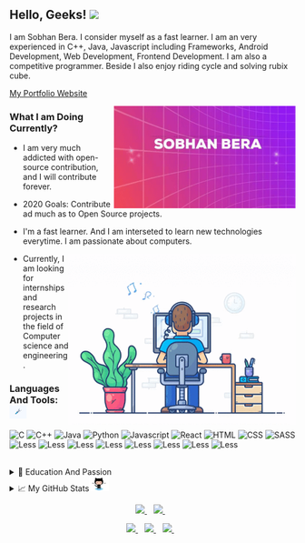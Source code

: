 ## Hello, Geeks! <img src="https://media.giphy.com/media/hvRJCLFzcasrR4ia7z/giphy.gif" width="25px">

I am Sobhan Bera. I consider myself as a fast learner. I am an very experienced in C++, Java, Javascript including Frameworks, Android Development, Web Development, Frontend Development. I am also a competitive programmer. Beside I also enjoy riding cycle and solving rubix cube.
  
  <a href="https://sobhanbera.github.io/portfolio" style="color:#40404ef;">My Portfolio Website</a>
  
  <img align="right" src="https://github.com/SobhanBera/SobhanBera/blob/master/open_source_contribution.gif" width="" height="180" />

### What I am Doing Currently?

- I am very much addicted with open-source contribution, and I will contribute forever.
- 2020 Goals: Contribute ad much as to Open Source projects.

- I'm a fast learner. And I am interseted to learn new technologies everytime. I am passionate about computers.
   
  <img align="right" src="https://github.com/SobhanBera/SobhanBera/blob/master/programming_all_day_gif.gif" width="400px" height="300px">
  
- Currently, I am looking for internships and research projects in the field of Computer science and engineering.

### Languages And Tools: <img src="https://github.com/SobhanBera/SobhanBera/blob/master/tools.gif" width="30px">

![C](https://img.shields.io/badge/-C-090909?style=for-the-badge&logo=C&logoColor=097CDB)
![C++](https://img.shields.io/badge/-C++-090909?style=for-the-badge&logo=C++&logoColor=097CDB)
![Java](https://img.shields.io/badge/-Java-090909?style=for-the-badge&logo=Java&logoColor=097CDB)
![Python](https://img.shields.io/badge/-Python-090909?style=for-the-badge&logo=Python&logoColor=097CDB)
![Javascript](https://img.shields.io/badge/-Javascript-090909?style=for-the-badge&logo=Javascript&logoColor=097CDB)
![React](https://img.shields.io/badge/-React-090909?style=for-the-badge&logo=React&logoColor=097CDB)
![HTML](https://img.shields.io/badge/-HTML-090909?style=for-the-badge&logo=HTML&logoColor=097CDB)
![CSS](https://img.shields.io/badge/-CSS-090909?style=for-the-badge&logo=CSS&logoColor=097CDB)
![SASS](https://img.shields.io/badge/-Sass-090909?style=for-the-badge&logo=Sass&logoColor=097CDB)
![Less](https://img.shields.io/badge/-Less-090909?style=for-the-badge&logo=Less&logoColor=097CDB)
![Less](https://img.shields.io/badge/-vscode-090909?style=for-the-badge&logo=vscode&logoColor=097CDB)
![Less](https://img.shields.io/badge/-vim-090909?style=for-the-badge&logo=vim&logoColor=097CDB)
![Less](https://img.shields.io/badge/-git-090909?style=for-the-badge&logo=git&logoColor=097CDB)
![Less](https://img.shields.io/badge/-github-090909?style=for-the-badge&logo=github&logoColor=097CDB)
![Less](https://img.shields.io/badge/-sql-090909?style=for-the-badge&logo=sql&logoColor=097CDB)
![Less](https://img.shields.io/badge/-terminal-090909?style=for-the-badge&logo=terminal&logoColor=097CDB)
![Less](https://img.shields.io/badge/-linux-090909?style=for-the-badge&logo=linux&logoColor=097CDB)
<!-- <code><img alt="visual studio code" height="26px" src="https://raw.githubusercontent.com/github/explore/80688e429a7d4ef2fca1e82350fe8e3517d3494d/topics/visual-studio-code/visual-studio-code.png"></code> -->
<br/>

<details>
  <summary>📃 Education And Passion</summary>

## Education

- **Holy Home English High School Balaghat M.P.**\
📆 2010 - 2018
- **Balaghat English Higher Secondary School Balaghat M.P.**\
📆 2018 - 2002

## Passion

- Coding and Programming\
📆 2018 - Moment
- **Self Taught** Android Developer(Intermediate).\
📆 2018 - Moment
- Competitive Programming\
📆 2019 - Moment

</details>

<details>
  <summary>📈 My GitHub Stats<img src="https://github.com/SobhanBera/SobhanBera/blob/master/octocat.gif" width="35px"></summary>
  <p>
    <img src="https://github-readme-stats.vercel.app/api?username=SobhanBera&show_icons=true&count_private=true&theme=radical" width="350">
  </P>
  <p>
    <img src="https://github-readme-stats.vercel.app/api/top-langs/?username=SobhanBera&layout=compact" width="350">
  </p>
<!--   TROPHY  <img src="https://github-profile-trophy.vercel.app/?username=SobhanBera&theme=gruvbox&column=3&margin-w=15&margin-h=15"/> -->
</details>

<p align='center'>
  <a href="https://www.linkedin.com/in/sobhan-bera-82a435197/">
    <img src="https://img.shields.io/badge/linkedin-%230077B5.svg?&style=for-the-badge&logo=linkedin&logoColor=white" />
  </a>&nbsp;&nbsp;
  <a href="https://www.instagram.com/sobhanbera_/">
    <img src="https://img.shields.io/badge/instagram-%23E4405F.svg?&style=for-the-badge&logo=instagram&logoColor=white" />        
  </a>&nbsp;&nbsp;
</p>

<p align='center'>
  <a href="https://www.facebook.com/sobhan.b.90/">
    <img src="https://img.shields.io/badge/facebook-%233b5998.svg?&style=for-the-badge&logo=facebook&logoColor=white" />
  </a>&nbsp;&nbsp;
  <a href="https://twitter.com/BeraSobhan">
    <img src="https://img.shields.io/badge/twitter-%2300acee.svg?&style=for-the-badge&logo=twitter&logoColor=white" />        
  </a>&nbsp;&nbsp;
  <a href="mailto:sobhanbera258@gmail.com">
    <img src="https://img.shields.io/badge/-sobhanbera258@gmail.com-c14438?style=for-the-badge&logo=Gmail&logoColor=white&link=mailto:sobhanbera258@gmail.com" />
  </a>&nbsp;&nbsp;
</p>

[linkedin]: https://www.linkedin.com/in/sobhan-bera-82a435197/
[twitter]: https://twitter.com/BeraSobhan
[instagram]: https://www.instagram.com/sobhanbera_/
[facebook]: https://www.facebook.com/sobhan.b.90/
[vim]: https://www.vim.org/download.php
[atom]: https://atom.io/
[sublime]: https://www.sublimetext.com/
[android]: https://developer.android.com/studio/
[vsc]: https://code.visualstudio.com/
[git]: https://git-scm.com/downloads
